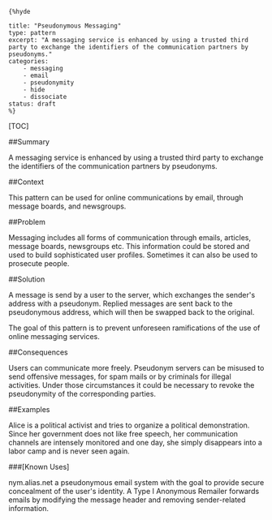     {%hyde

    title: "Pseudonymous Messaging"
    type: pattern
    excerpt: "A messaging service is enhanced by using a trusted third
    party to exchange the identifiers of the communication partners by
    pseudonyms."
    categories: 
        - messaging
        - email
        - pseudonymity
        - hide
        - dissociate
    status: draft
    %}

[TOC]

<!--###[Also Known As]-->
<!-- All other names the pattern is known by.-->



##Summary
<!-- One short paragraph summarising the pattern.-->

A messaging service is enhanced by using a trusted third party to
exchange the identifiers of the communication partners by pseudonyms.

##Context
<!-- The situations in which the pattern may apply.-->

This pattern can be used for online communications by email, through
message boards, and newsgroups.

##Problem
<!-- The problem a pattern addresses, including a list of forces describing why a problem might be difficult to solve.-->

Messaging includes all forms of communication through emails,
articles, message boards, newsgroups etc. This information could be
stored and used to build sophisticated user profiles. Sometimes it can
also be used to prosecute people.

##Solution
<!-- A concise description of how the pattern addresses the problem.-->

A message is send by a user to the server, which exchanges the
sender's address with a pseudonym. Replied messages are sent back to
the pseudonymous address, which will then be swapped back to the
original.

<!--goals-->
The goal of this pattern is to prevent unforeseen ramifications of the
use of online messaging services.

<!--###[Structure]-->
<!--A detailed specification of the structural aspects of the pattern. A class diagram if applicable.-->



<!--###[Implementation]-->
<!--Guidelines for implementing the pattern; code fragments; suggested PETS; policy fragments.-->



##Consequences
<!--The advantages (benefits) and disadvantages (liabilities) of applying the pattern.-->



<!--constraints and consequences-->
Users can communicate more freely. Pseudonym servers can be misused to
send offensive messages, for spam mails or by criminals for illegal
activities. Under those circumstances it could be necessary to revoke
the pseudonymity of the corresponding parties.

<!--###[Constraints]-->
<!-- limitations as a consequence of applying the pattern.-->



##Examples
<!--Motivational example to see how the pattern is applied.-->

Alice is a political activist and tries to organize a political
demonstration. Since her government does not like free speech, her
communication channels are intensely monitored and one day, she simply
disappears into a labor camp and is never seen again.

###[Known Uses]
<!-- Pointers to various applications of the pattern.-->

nym.alias.net a pseudonymous email system with the goal to provide
secure concealment of the user's identity. A Type I Anonymous Remailer
forwards emails by modifying the message header and removing
sender-related information.

<!--##See Also-->
<!-- Any pointers to relevant information, not contained in the subfields below.-->



<!--###[Related Patterns]-->
<!-- Supporting and conflicting patterns-->



<!--###[Sources]-->
<!-- References to the original source of the pattern.-->



<!--##General Comments-->
<!-- Separate discussion on the pattern.-->



<!--##Tags-->
<!-- User definable descriptors for additional correlation.-->


